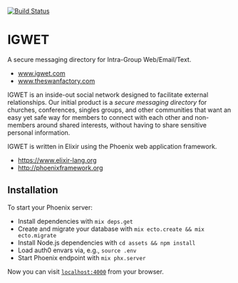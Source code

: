 [![Build Status](https://semaphoreci.com/api/v1/drernie/igwet/branches/master/badge.svg)](https://semaphoreci.com/drernie/igwet)

# IGWET
A secure messaging directory for Intra-Group Web/Email/Text.
* www.igwet.com
* www.theswanfactory.com

IGWET is an inside-out social network designed to facilitate external relationships.
Our initial product is a *secure messaging directory* for churches, conferences, singles groups, and other communities that want an easy yet safe way for members to connect with each other and non-members around shared interests, without having to share sensitive personal information.

IGWET is written in Elixir using the Phoenix web application framework.
* https://www.elixir-lang.org
* http://phoenixframework.org

## Installation

To start your Phoenix server:

  * Install dependencies with `mix deps.get`
  * Create and migrate your database with `mix ecto.create && mix ecto.migrate`
  * Install Node.js dependencies with `cd assets && npm install`
  * Load auth0 envars via, e.g., `source .env`
  * Start Phoenix endpoint with `mix phx.server`

Now you can visit [`localhost:4000`](http://localhost:4000) from your browser.
